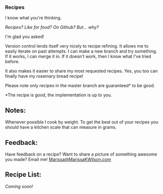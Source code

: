 ### Recipes

I know what you're thinking. 

*Recipes? Like for food? On Github? But... why?*

I'm glad you asked! 

Version control lends itself very nicely to recipe refining. It allows me to easily iterate on past attempts. I can make a new branch and try something. If it works, I can merge it in. If it doesn't work, then I know what I've tried before.

It also makes it easier to share my most requested recipes. Yes, you too can finally have my rosemary bread recipe!

Please note only recipes in the master branch are guaranteed\* to be good.

\*The recipe is good, the implementation is up to you.

## Notes:

Whenever possible I cook by weight. To get the best out of your recipes you should have a kitchen scale that can measure in grams.

## Feedback:

Have feedback on a recipe? Want to share a picture of something awesome you made? Email me! [Marissa@MarissaKWilson.com](mailto:Marissa@MarissaKWilson.com)

## Recipe List:
*Coming soon!*
